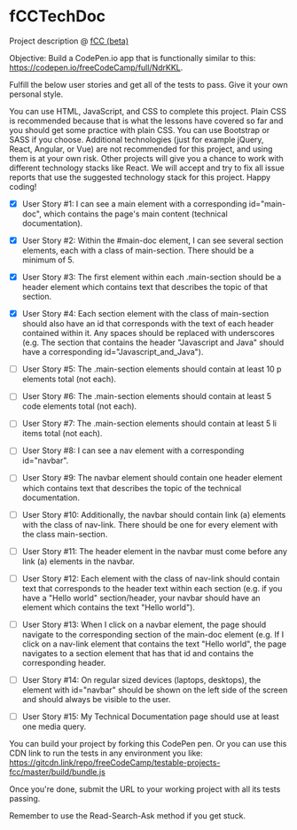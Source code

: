 # fCCTechDoc
Project description @ [fCC (beta)](https://learn.freecodecamp.org/responsive-web-design/responsive-web-design-projects/build-a-technical-documentation-page)

Objective: Build a CodePen.io app that is functionally similar to this: https://codepen.io/freeCodeCamp/full/NdrKKL.

Fulfill the below user stories and get all of the tests to pass. Give it your own personal style.

You can use HTML, JavaScript, and CSS to complete this project. Plain CSS is recommended because that is what the lessons have covered so far and you should get some practice with plain CSS. You can use Bootstrap or SASS if you choose. Additional technologies (just for example jQuery, React, Angular, or Vue) are not recommended for this project, and using them is at your own risk. Other projects will give you a chance to work with different technology stacks like React. We will accept and try to fix all issue reports that use the suggested technology stack for this project. Happy coding!

- [X] User Story #1: I can see a main element with a corresponding id="main-doc", which contains the page's main content (technical documentation).

- [X] User Story #2: Within the #main-doc element, I can see several section elements, each with a class of main-section. There should be a minimum of 5.

- [X]    User Story #3: The first element within each .main-section should be a header element which contains text that describes the topic of that section.

- [X]    User Story #4: Each section element with the class of main-section should also have an id that corresponds with the text of each header contained within it. Any spaces should be replaced with underscores (e.g. The section that contains the header "Javascript and Java" should have a corresponding id="Javascript_and_Java").

- [ ]   User Story #5: The .main-section elements should contain at least 10 p elements total (not each).

- [ ]   User Story #6: The .main-section elements should contain at least 5 code elements total (not each).

- [ ]    User Story #7: The .main-section elements should contain at least 5 li items total (not each).

- [ ]    User Story #8: I can see a nav element with a corresponding id="navbar".

- [ ]    User Story #9: The navbar element should contain one header element which contains text that describes the topic of the technical documentation.

- [ ]    User Story #10: Additionally, the navbar should contain link (a) elements with the class of nav-link. There should be one for every element with the class main-section.

- [ ]    User Story #11: The header element in the navbar must come before any link (a) elements in the navbar.

- [ ]    User Story #12: Each element with the class of nav-link should contain text that corresponds to the header text within each section (e.g. if you have a "Hello world" section/header, your navbar should have an element which contains the text "Hello world").

- [ ]    User Story #13: When I click on a navbar element, the page should navigate to the corresponding section of the main-doc element (e.g. If I click on a nav-link element that contains the text "Hello world", the page navigates to a section element that has that id and contains the corresponding header.

- [ ]    User Story #14: On regular sized devices (laptops, desktops), the element with id="navbar" should be shown on the left side of the screen and should always be visible to the user.

- [ ]    User Story #15: My Technical Documentation page should use at least one media query.

You can build your project by forking this CodePen pen. Or you can use this CDN link to run the tests in any environment you like: https://gitcdn.link/repo/freeCodeCamp/testable-projects-fcc/master/build/bundle.js

Once you're done, submit the URL to your working project with all its tests passing.

Remember to use the Read-Search-Ask method if you get stuck.
